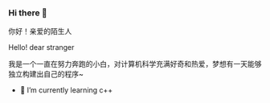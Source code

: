 ### Hi there 👋

你好！亲爱的陌生人

Hello! dear stranger


我是一个一直在努力奔跑的小白，对计算机科学充满好奇和热爱，梦想有一天能够独立构建出自己的程序~

- 🌱 I’m currently learning c++

<!--
**wanfengcxz/wanfengcxz** is a ✨ _special_ ✨ repository because its `README.md` (this file) appears on your GitHub profile.

Here are some ideas to get you started:

- 🔭 I’m currently working on ...
- 👯 I’m looking to collaborate on ...
- 🤔 I’m looking for help with ...
- 💬 Ask me about ...
- 📫 How to reach me: ...
- 😄 Pronouns: ...
- ⚡ Fun fact: ...
-->
